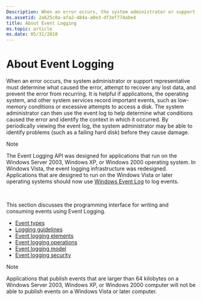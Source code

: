 ```yaml
---
Description: When an error occurs, the system administrator or support representative must determine what caused the error, attempt to recover any lost data, and prevent the error from recurring.
ms.assetid: 2a625c8a-afa2-484a-a0e3-df3ef774abe4
title: About Event Logging
ms.topic: article
ms.date: 05/31/2018
---
```


# About Event Logging

When an error occurs, the system administrator or support representative must determine what caused the error, attempt to recover any lost data, and prevent the error from recurring. It is helpful if applications, the operating system, and other system services record important events, such as low-memory conditions or excessive attempts to access a disk. The system administrator can then use the event log to help determine what conditions caused the error and identify the context in which it occurred. By periodically viewing the event log, the system administrator may be able to identify problems (such as a failing hard disk) before they cause damage.

> [!Note]  
> The Event Logging API was designed for applications that run on the Windows Server 2003, Windows XP, or Windows 2000 operating system. In Windows Vista, the event logging infrastructure was redesigned. Applications that are designed to run on the Windows Vista or later operating systems should now use [Windows Event Log](https://docs.microsoft.com/windows/desktop/WES/windows-event-log) to log events.

 

This section discusses the programming interface for writing and consuming events using Event Logging.

-   [Event types](event-types.md)
-   [Logging guidelines](logging-guidelines.md)
-   [Event logging elements](event-logging-elements.md)
-   [Event logging operations](event-logging-operations.md)
-   [Event logging model](event-logging-model.md)
-   [Event logging security](event-logging-security.md)

> [!Note]  
> Applications that publish events that are larger than 64 kilobytes on a Windows Server 2003, Windows XP, or Windows 2000 computer will not be able to publish events on a Windows Vista or later computer.

 

 

 




